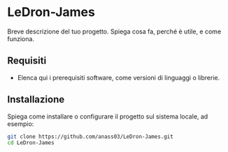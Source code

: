 # LeDron-James

Breve descrizione del tuo progetto. Spiega cosa fa, perché è utile, e come funziona.

## Requisiti

- Elenca qui i prerequisiti software, come versioni di linguaggi o librerie.

## Installazione

Spiega come installare o configurare il progetto sul sistema locale, ad esempio:

```bash
git clone https://github.com/anass03/LeDron-James.git
cd LeDron-James
